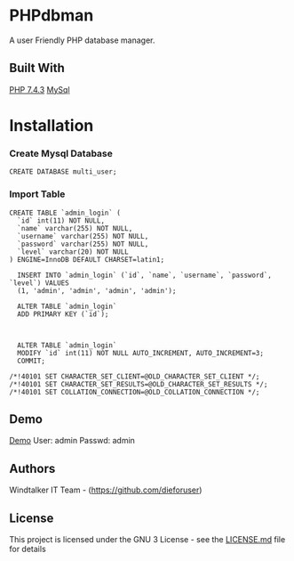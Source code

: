 # PHPdbman

A user Friendly PHP database manager.

## Built With

[PHP 7.4.3](https://www.php.net/releases/7_4_3.php)
[MySql](https://mysql.com/) 

# Installation

### Create Mysql Database

```
CREATE DATABASE multi_user;
```


### Import Table

```
CREATE TABLE `admin_login` (
  `id` int(11) NOT NULL,
  `name` varchar(255) NOT NULL,
  `username` varchar(255) NOT NULL,
  `password` varchar(255) NOT NULL,
  `level` varchar(20) NOT NULL
) ENGINE=InnoDB DEFAULT CHARSET=latin1;

  INSERT INTO `admin_login` (`id`, `name`, `username`, `password`, `level`) VALUES
  (1, 'admin', 'admin', 'admin', 'admin');

  ALTER TABLE `admin_login`
  ADD PRIMARY KEY (`id`);



  ALTER TABLE `admin_login`
  MODIFY `id` int(11) NOT NULL AUTO_INCREMENT, AUTO_INCREMENT=3;
  COMMIT;

/*!40101 SET CHARACTER_SET_CLIENT=@OLD_CHARACTER_SET_CLIENT */;
/*!40101 SET CHARACTER_SET_RESULTS=@OLD_CHARACTER_SET_RESULTS */;
/*!40101 SET COLLATION_CONNECTION=@OLD_COLLATION_CONNECTION */;

```

## Demo

[Demo](http://www.bitwitch.totalh.net)
User: admin 
  Passwd: admin


## Authors

Windtalker IT Team - (https://github.com/dieforuser)

## License

This project is licensed under the GNU 3 License - see the [LICENSE.md](https://github.com/dieforuser/PHPdbman/blob/master/LICENSE) file for details
